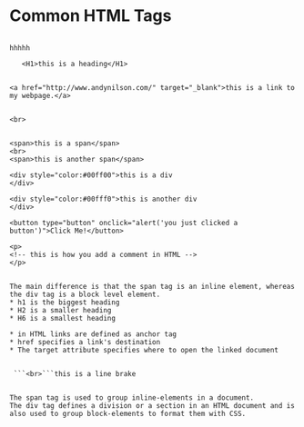 # Common HTML Tags

```  <h1>Learning HTML</h1>

hhhhh

   <H1>this is a heading</H1>
    

<a href="http://www.andynilson.com/" target="_blank">this is a link to my webpage.</a>


<br>


<span>this is a span</span>
<br>
<span>this is another span</span>

<div style="color:#00ff00">this is a div 
</div>

<div style="color:#00fff0">this is another div 
</div>

<button type="button" onclick="alert('you just clicked a button')">Click Me!</button>

<p> 
<!-- this is how you add a comment in HTML -->
</p>

    
The main difference is that the span tag is an inline element, whereas the div tag is a block level element.
* h1 is the biggest heading
* H2 is a smaller heading
* H6 is a smallest heading

* in HTML links are defined as anchor tag
* href specifies a link's destination
* The target attribute specifies where to open the linked document
     

 ```<br>```this is a line brake

   
The span tag is used to group inline-elements in a document.
The div tag defines a division or a section in an HTML document and is also used to group block-elements to format them with CSS.
  